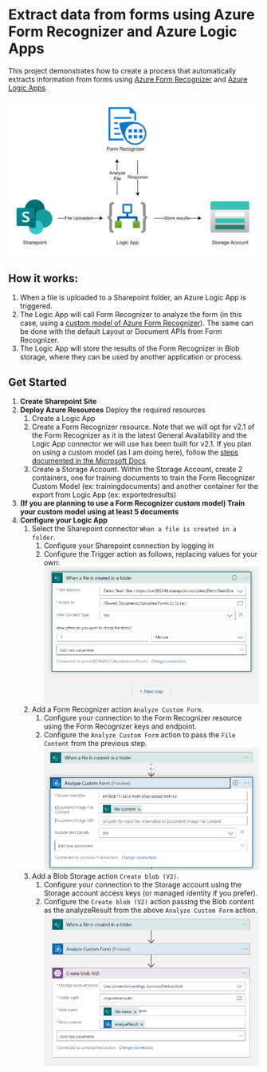 # Extract data from forms using Azure Form Recognizer and Azure Logic Apps

This project demonstrates how to create a process that automatically extracts information from forms using [Azure Form Recognizer](https://azure.microsoft.com/en-us/services/form-recognizer/) and [Azure Logic Apps](https://azure.microsoft.com/en-us/services/logic-apps/). 

![Diagram of flow between Sharepoint, Logic Apps, Form Recognizer and Storage Account](./extract_fr.png)

## How it works:

1. When a file is uploaded to a Sharepoint folder, an Azure Logic App is triggered. 
2. The Logic App will call Form Recognizer to analyze the form (in this case, using a [custom model of  Azure Form Recognizer](https://docs.microsoft.com/en-us/azure/applied-ai-services/form-recognizer/concept-custom)). The same can be done with the default Layout or Document APIs from Form Recognizer.
3. The Logic App will store the results of the Form Recognizer in Blob storage, where they can be used by another application or process.


## Get Started

1. **Create Sharepoint Site**
2. **Deploy Azure Resources**
    Deploy the required resources 
    1. Create a Logic App
    2. Create a Form Recognizer resource. Note that we will opt for v2.1 of the Form Recognizer as it is the latest General Availability and the Logic App connector we will use has been built for v2.1. If you plan on using a custom model (as I am doing here), follow the [steps documented in the Microsoft Docs](https://docs.microsoft.com/en-us/azure/applied-ai-services/form-recognizer/quickstarts/try-sample-label-tool)
    3. Create a Storage Account. Within the Storage Account, create 2 containers, one for training documents to train the Form Recognizer Custom Model (ex: trainingdocuments) and another container for the export from Logic App (ex: exportedresults)
3. **(If you are planning to use a Form Recognizer custom model) Train your custom model using at least 5 documents**
4. **Configure your Logic App**
    1. Select the Sharepoint connector `When a file is created in a folder`. 
        1. Configure your Sharepoint connection by logging in
        2. Configure the Trigger action as follows, replacing values for your own:
    ![](2022-03-03-20-55-42.png)
    2. Add a Form Recognizer action `Analyze Custom Form`.  
        1. Configure your connection to the Form Recognizer resource using the Form Recognizer keys and endpoint. 
        2. Configure the `Analyze Custom Form` action to pass the `File Content` from the previous step.
        ![](2022-03-03-21-05-06.png)
    3. Add a Blob Storage action `Create blob (V2)`. 
        1. Configure your connection to the Storage account using the Storage account access keys (or managed identity if you prefer). 
        2. Configure the `Create blob (V2)` action passing the Blob content as the analyzeResult from the above `Analyze Custom Form` action. 
        ![](2022-03-03-21-04-50.png)

